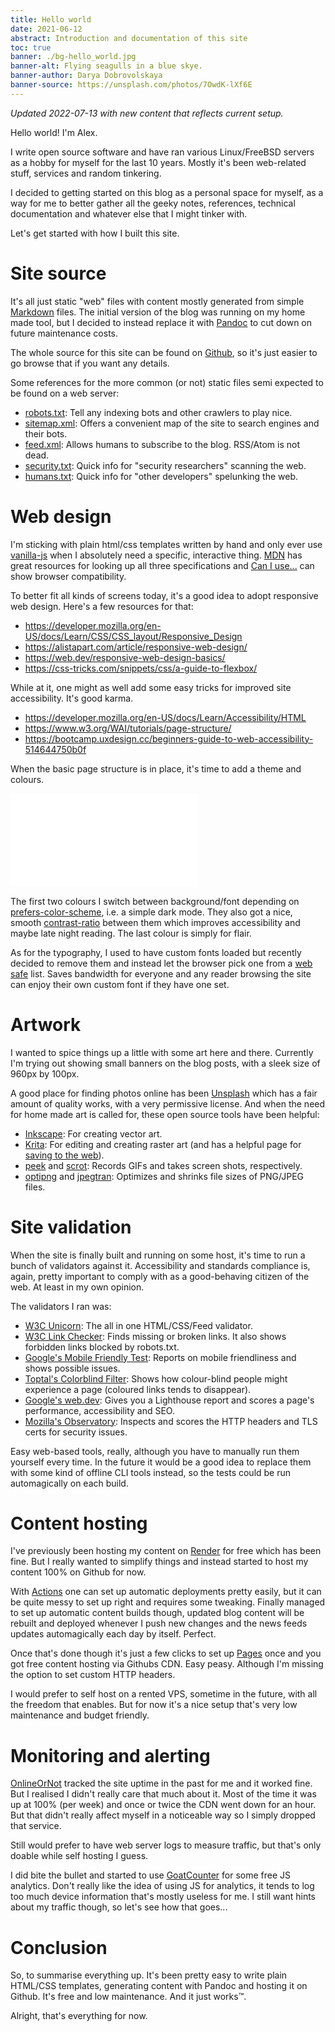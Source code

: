 ```yaml
---
title: Hello world
date: 2021-06-12
abstract: Introduction and documentation of this site
toc: true
banner: ./bg-hello_world.jpg
banner-alt: Flying seagulls in a blue skye.
banner-author: Darya Dobrovolskaya
banner-source: https://unsplash.com/photos/7OwdK-lXf6E
---
```


*Updated 2022-07-13 with new content that reflects current setup.*

Hello world! I'm Alex.

I write open source software and have ran various Linux/FreeBSD servers as a hobby for myself for the last 10 years.
Mostly it's been web-related stuff, services and random tinkering.

I decided to getting started on this blog as a personal space for myself,
as a way for me to better gather all the geeky notes, references, technical documentation and whatever else that I
might tinker with.

Let's get started with how I built this site.




# Site source

It's all just static "web" files with content mostly generated from simple [Markdown] files.
The initial version of the blog was running on my home made tool, but I decided to instead replace it with [Pandoc]
to cut down on future maintenance costs.

The whole source for this site can be found on [Github], so it's just easier to go browse that if you want any details.

Some references for the more common (or not) static files semi expected to be found on a web server:

- [robots.txt]: Tell any indexing bots and other crawlers to play nice.
- [sitemap.xml]: Offers a convenient map of the site to search engines and their bots.
- [feed.xml]: Allows humans to subscribe to the blog. RSS/Atom is not dead.
- [security.txt]: Quick info for "security researchers" scanning the web.
- [humans.txt]: Quick info for "other developers" spelunking the web.

[Markdown]: http://larus.se/blog/2021-06-13_markdown_reference.html
[Pandoc]: https://pandoc.org/
[Github]: https://github.com/lmas/lmas.github.io
[robots.txt]: http://www.robotstxt.org/
[sitemap.xml]: https://en.wikipedia.org/wiki/Site_map
[security.txt]: https://securitytxt.org/
[humans.txt]: https://humanstxt.org/
[feed.xml]: https://en.wikipedia.org/wiki/Atom_(Web_standard)




# Web design

I'm sticking with plain html/css templates written by hand and only ever use [vanilla-js] when I absolutely need a
specific, interactive thing.
[MDN] has great resources for looking up all three specifications and [Can I use...] can show browser compatibility.

To better fit all kinds of screens today, it's a good idea to adopt responsive web design.
Here's a few resources for that:

- https://developer.mozilla.org/en-US/docs/Learn/CSS/CSS_layout/Responsive_Design
- https://alistapart.com/article/responsive-web-design/
- https://web.dev/responsive-web-design-basics/
- https://css-tricks.com/snippets/css/a-guide-to-flexbox/

While at it, one might as well add some easy tricks for improved site accessibility. It's good karma.

- https://developer.mozilla.org/en-US/docs/Learn/Accessibility/HTML
- https://www.w3.org/WAI/tutorials/page-structure/
- https://bootcamp.uxdesign.cc/beginners-guide-to-web-accessibility-514644750b0f

When the basic page structure is in place, it's time to add a theme and colours.

<embed type="image/svg+xml" src="./color_theme.svg" />

The first two colours I switch between background/font depending on [prefers-color-scheme], i.e. a simple dark mode.
They also got a nice, smooth [contrast-ratio] between them which improves accessibility and maybe late night reading.
The last colour is simply for flair.

As for the typography, I used to have custom fonts loaded but recently decided to remove them and instead let the
browser pick one from a [web safe] list.
Saves bandwidth for everyone and any reader browsing the site can enjoy their own custom font if they have one set.

[vanilla-js]: https://vanilla-js.com/
[MDN]: https://developer.mozilla.org/en-US/
[Can I use...]: https://caniuse.com/
[prefers-color-scheme]: https://developer.mozilla.org/en-US/docs/Web/CSS/@media/prefers-color-scheme
[contrast-ratio]: https://contrast-ratio.com/#%23313137-on-%23FFFEF7
[web safe]: https://www.w3schools.com/cssref/css_fonts_fallbacks.asp




# Artwork

I wanted to spice things up a little with some art here and there.
Currently I'm trying out showing small banners on the blog posts, with a sleek size of 960px by 100px.

A good place for finding photos online has been [Unsplash] which has a fair amount of quality works,
with a very permissive license.
And when the need for home made art is called for, these open source tools have been helpful:

- [Inkscape]: For creating vector art.
- [Krita]: For editing and creating raster art (and has a helpful page for [saving to the web]).
- [peek] and [scrot]: Records GIFs and takes screen shots, respectively.
- [optipng] and [jpegtran]: Optimizes and shrinks file sizes of PNG/JPEG files.

[Unsplash]: https://unsplash.com/
[Inkscape]: https://inkscape.org/
[Krita]: https://krita.org/en/
[saving to the web]: https://docs.krita.org/en/tutorials/saving-for-the-web.html
[peek]: https://github.com/phw/peek
[scrot]: https://github.com/resurrecting-open-source-projects/scrot
[optipng]: http://optipng.sourceforge.net/
[jpegtran]: https://github.com/libjpeg-turbo/libjpeg-turbo


# Site validation

When the site is finally built and running on some host, it's time to run a bunch of validators against it.
Accessibility and standards compliance is, again, pretty important to comply with as a good-behaving citizen of the web.
At least in my own opinion.

The validators I ran was:

- [W3C Unicorn]: The all in one HTML/CSS/Feed validator.
- [W3C Link Checker]: Finds missing or broken links. It also shows forbidden links blocked by robots.txt.
- [Google's Mobile Friendly Test]: Reports on mobile friendliness and shows possible issues.
- [Toptal's Colorblind Filter]: Shows how colour-blind people might experience a page (coloured links tends to disappear).
- [Google's web.dev]: Gives you a Lighthouse report and scores a page's performance, accessibility and SEO.
- [Mozilla's Observatory]: Inspects and scores the HTTP headers and TLS certs for security issues.

Easy web-based tools, really, although you have to manually run them yourself every time.
In the future it would be a good idea to replace them with some kind of offline CLI tools instead,
so the tests could be run automagically on each build.

[W3C Unicorn]: https://validator.w3.org/unicorn/
[W3C Link Checker]: https://validator.w3.org/checklink
[Google's Mobile Friendly Test]: https://search.google.com/test/mobile-friendly
[Toptal's Colorblind Filter]: https://www.toptal.com/designers/colorfilter
[Google's web.dev]: https://web.dev/measure/
[Mozilla's Observatory]: https://observatory.mozilla.org/




# Content hosting

I've previously been hosting my content on [Render] for free which has been fine.
But I really wanted to simplify things and instead started to host my content 100% on Github for now.

With [Actions] one can set up automatic deployments pretty easily,
but it can be quite messy to set up right and requires some tweaking.
Finally managed to set up automatic content builds though, updated blog content will be rebuilt and deployed whenever
I push new changes and the news feeds updates automagically each day by itself. Perfect.

Once that's done though it's just a few clicks to set up [Pages] once and you got free content hosting via Githubs CDN.
Easy peasy. Although I'm missing the option to set custom HTTP headers.

I would prefer to self host on a rented VPS, sometime in the future, with all the freedom that enables.
But for now it's a nice setup that's very low maintenance and budget friendly.

[Render]: https://render.com/
[Actions]: https://docs.github.com/en/actions
[Pages]: https://docs.github.com/en/pages




# Monitoring and alerting


[OnlineOrNot] tracked the site uptime in the past for me and it worked fine.
But I realised I didn't really care that much about it.
Most of the time it was up at 100% (per week) and once or twice the CDN went down for an hour.
But that didn't really affect myself in a noticeable way so I simply dropped that service.

Still would prefer to have web server logs to measure traffic, but that's only doable while self hosting I guess.

I did bite the bullet and started to use [GoatCounter] for some free JS analytics.
Don't really like the idea of using JS for analytics, it tends to log too much device information that's mostly
useless for me.
I still want hints about my traffic though, so let's see how that goes...

[OnlineOrNot]: https://onlineornot.com
[GoatCounter]: https://www.goatcounter.com/



# Conclusion

So, to summarise everything up.
It's been pretty easy to write plain HTML/CSS templates, generating content with Pandoc and hosting it on Github.
It's free and low maintenance.
And it just works™.

Alright, that's everything for now.
